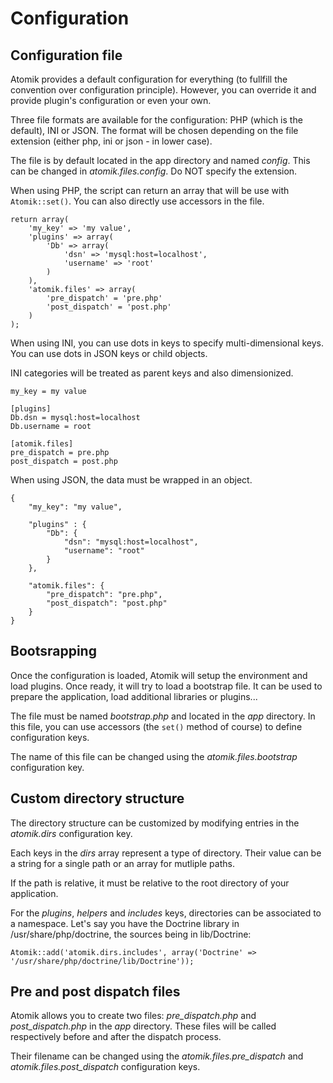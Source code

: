 
# Configuration

## Configuration file

Atomik provides a default configuration for everything (to fullfill the convention
over configuration principle). However, you can override it and provide plugin's
configuration or even your own.

Three file formats are available for the configuration: PHP (which is the default), INI or JSON.
The format will be chosen depending on the file extension (either php, ini or json - in lower case).

The file is by default located in the app directory and named *config*.
This can be changed in *atomik.files.config*. Do NOT specify the extension.

When using PHP, the script can return an array that will be use with `Atomik::set()`.
You can also directly use accessors in the file.
    
    return array(
        'my_key' => 'my value',
        'plugins' => array(
            'Db' => array(
                'dsn' => 'mysql:host=localhost',
                'username' => 'root'
            )
        ),
        'atomik.files' => array(
            'pre_dispatch' = 'pre.php'
            'post_dispatch' = 'post.php'
        )
    );

When using INI, you can use dots in keys to specify multi-dimensional keys. You can use dots
in JSON keys or child objects.

INI categories will be treated as parent keys and also dimensionized.
    
    my_key = my value

    [plugins]
    Db.dsn = mysql:host=localhost
    Db.username = root

    [atomik.files]
    pre_dispatch = pre.php
    post_dispatch = post.php

When using JSON, the data must be wrapped in an object.

    {
	    "my_key": "my value",

	    "plugins" : {
		    "Db": {
			    "dsn": "mysql:host=localhost",
			    "username": "root"
		    }
	    },
	
	    "atomik.files": {
		    "pre_dispatch": "pre.php",
		    "post_dispatch": "post.php"
	    }
    }

## Bootsrapping

Once the configuration is loaded, Atomik will setup the environment and load plugins. Once ready,
it will try to load a bootstrap file. It can be used to prepare the application, load additional
libraries or plugins...

The file must be named *bootstrap.php* and located in the *app* directory.
In this file, you can use accessors (the `set()` method of course)
to define configuration keys.

The name of this file can be changed using the *atomik.files.bootstrap* configuration key.

## Custom directory structure

The directory structure can be customized by modifying entries in the *atomik.dirs* configuration key.

Each keys in the *dirs* array represent a type of directory. Their value can be a string for
a single path or an array for mutliple paths.

If the path is relative, it must be relative to the root directory of your application.

For the *plugins*, *helpers* and *includes* keys, directories can be associated to
a namespace. Let's say you have the Doctrine library in /usr/share/php/doctrine, the
sources being in lib/Doctrine:

    Atomik::add('atomik.dirs.includes', array('Doctrine' => '/usr/share/php/doctrine/lib/Doctrine'));

## Pre and post dispatch files

Atomik allows you to create two files: *pre\_dispatch.php* and 
*post\_dispatch.php* in the *app* directory. These files
will be called respectively before and after the dispatch process.

Their filename can be changed using the *atomik.files.pre\_dispatch* and
*atomik.files.post\_dispatch* configuration keys.
